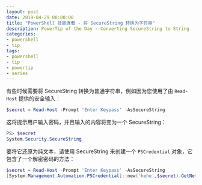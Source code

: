 ```yaml
---
layout: post
date: 2019-04-29 00:00:00
title: "PowerShell 技能连载 - 将 SecureString 转换为字符串"
description: PowerTip of the Day - Converting SecureString to String
categories:
- powershell
- tip
tags:
- powershell
- tip
- powertip
- series
---
```

有些时候需要将 SecureString 转换为普通字符串，例如因为您使用了由 `Read-Host` 提供的安全输入：

```powershell
$secret = Read-Host -Prompt 'Enter Keypass' -AsSecureString
```

这将提示用户输入密码，并且输入的内容将变为一个 SecureString：

```powershell
PS> $secret
System.Security.SecureString
```

要将它还原为纯文本，请使用 SecureString 来创建一个 `PSCredential` 对象，它包含了一个解密密码的方法：

```powershell
$secret = Read-Host -Prompt 'Enter Keypass' -AsSecureString
[System.Management.Automation.PSCredential]::new('hehe',$secret).GetNetworkCredential().Password
```

<!--本文国际来源：[Converting SecureString to String](https://community.idera.com/database-tools/powershell/powertips/b/tips/posts/converting-securestring-to-string)-->

